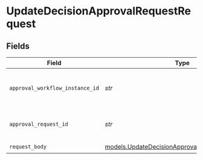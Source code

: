 # UpdateDecisionApprovalRequestRequest


## Fields

| Field                                                                                                    | Type                                                                                                     | Required                                                                                                 | Description                                                                                              |
| -------------------------------------------------------------------------------------------------------- | -------------------------------------------------------------------------------------------------------- | -------------------------------------------------------------------------------------------------------- | -------------------------------------------------------------------------------------------------------- |
| `approval_workflow_instance_id`                                                                          | *str*                                                                                                    | :heavy_check_mark:                                                                                       | The id of the approval workflow instance                                                                 |
| `approval_request_id`                                                                                    | *str*                                                                                                    | :heavy_check_mark:                                                                                       | The id of the approval request                                                                           |
| `request_body`                                                                                           | [models.UpdateDecisionApprovalRequestRequestBody](../models/updatedecisionapprovalrequestrequestbody.md) | :heavy_check_mark:                                                                                       | N/A                                                                                                      |